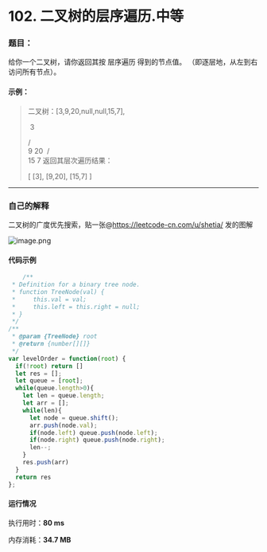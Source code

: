 # 102. 二叉树的层序遍历.中等
### 题目：

给你一个二叉树，请你返回其按 层序遍历 得到的节点值。 （即逐层地，从左到右访问所有节点）。

#### 示例：

> 二叉树：[3,9,20,null,null,15,7],
>
> ​    3
>
>    / \
>   9  20
> ​      /  \
> ​    15   7
> 返回其层次遍历结果：
>
> [
>   [3],
>   [9,20],
>   [15,7]
> ]



------



### 自己的解释

二叉树的广度优先搜索，贴一张@<https://leetcode-cn.com/u/shetia/> 发的图解

![image.png](https://pic.leetcode-cn.com/5dfceb048458d54eb9b7648ada9a8f1b5b134b3b9f541f5af0324d4a2360a8ee-image.png)



#### 代码示例

````javascript
    /**
 * Definition for a binary tree node.
 * function TreeNode(val) {
 *     this.val = val;
 *     this.left = this.right = null;
 * }
 */
/**
 * @param {TreeNode} root
 * @return {number[][]}
 */
var levelOrder = function(root) {
  if(!root) return []
  let res = [];
  let queue = [root];
  while(queue.length>0){
    let len = queue.length;
    let arr = [];
    while(len){
      let node = queue.shift();
      arr.push(node.val);
      if(node.left) queue.push(node.left);
      if(node.right) queue.push(node.right);
      len--;
    }
    res.push(arr)
  }
  return res
};
````

#### 运行情况

执行用时：**80 ms**

内存消耗：**34.7 MB**
